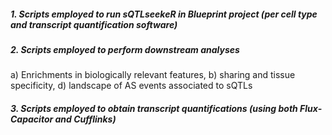 
##### 1. Scripts employed to run sQTLseekeR in Blueprint project (per cell type and transcript quantification software)

##### 2. Scripts employed to perform downstream analyses

a) Enrichments in biologically relevant features, b) sharing and tissue specificity, d) landscape of AS events associated to sQTLs

##### 3. Scripts employed to obtain transcript quantifications (using both Flux-Capacitor and Cufflinks)
